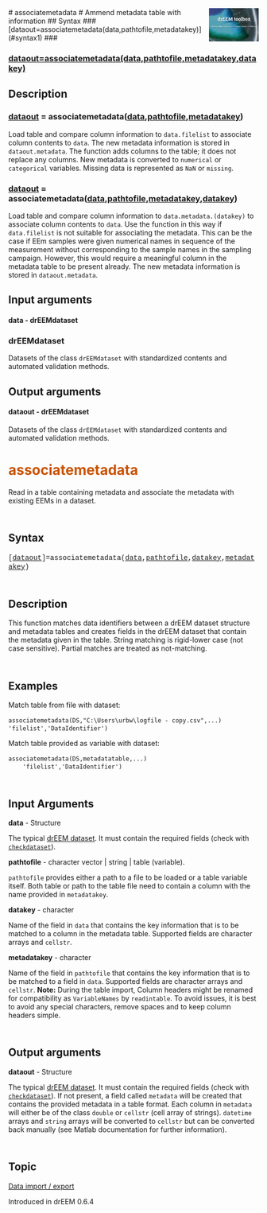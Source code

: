 <img src="top right corner logo.png" width="100" height="auto" align="right"/>
# associatemetadata #
Ammend metadata table with information
## Syntax
### [dataout=associatemetadata(data,pathtofile,metadatakey)](#syntax1) ###

### [dataout=associatemetadata(data,pathtofile,metadatakey,datakey)](#syntax2) ###



## Description ##
[comment]: <> (The description gives an explanation on different function syntax versions above)
### [dataout](#dataout) = associatemetadata([data](#data),[pathtofile](#pathtofile),[metadatakey](#metadatakey)) <a name="syntax1"></a>
Load table and compare column information to `data.filelist` to associate column contents to `data`. The new metadata information is stored in `dataout.metadata`. The function adds columns to the table; it does not replace any columns. New metadata is converted to `numerical` or `categorical` variables. Missing data is represented as `NaN` or `missing`.

### [dataout](#dataout) = associatemetadata([data](#data),[pathtofile](#pathtofile),[metadatakey](#metadatakey),[datakey](#datakey)) <a name="syntax1"></a>
Load table and compare column information to `data.metadata.(datakey)` to associate column contents to `data`. Use the function in this way if `data.filelist` is not suitable for associating the metadata. This can be the case if EEm samples were given numerical names in sequence of the measurement without corresponding to the sample names in the sampling campaign. However, this would require a meaningful column in the metadata table to be present already. The new metadata information is stored in `dataout.metadata`. 



## Input arguments ##
#### data  - drEEMdataset   <a name="data"></a>
### drEEMdataset
Datasets of the class `drEEMdataset` with standardized contents and automated validation methods.



## Output arguments ##
#### dataout  - drEEMdataset <a name="dataout"></a>
Datasets of the class `drEEMdataset` with standardized contents and automated validation methods.











<span style="color:#C95300">associatemetadata</span>
==========

Read in a table containing metadata and associate the metadata with existing EEMs in a dataset.

<br/>Syntax
------


<span style="font-family: Courier;">[[dataout](#dataout)]=associatemetadata([data](#data),[pathtofile](#pathtofile),[datakey](#datakey),[metadatakey](#metadatakey))</span></span>



<br/>Description
-----------

This function matches data identifiers between a drEEM dataset structure and metadata tables and creates fields in the drEEM dataset that contain the metadata given in the table. String matching is rigid-lower case (not case sensitive). Partial matches are treated as not-matching.

<br/>Examples <a name="examples"></a>
-----------

Match table from file with dataset:

	associatemetadata(DS,"C:\Users\urbw\logfile - copy.csv",...)
	'filelist','DataIdentifier')

Match table provided as variable with dataset:

	associatemetadata(DS,metadatatable,...)
		'filelist','DataIdentifier')



<br/>Input Arguments
---------------
**data** - Structure  <a name="data"></a>

The typical [drEEM dataset](doc_drEEM_dataset_object.html). It must contain the required fields (check with [`checkdataset`](f_checkdataset.html)).

**pathtofile** - character vector | string | table (variable). <a name="pathtofile"></a>

`pathtofile` provides either a path to a file to be loaded or a table variable itself. Both table or path to the table file need to contain a column with the name provided in `metadatakey`.


**datakey** -  character <a name="datakey"></a>

Name of the field in `data` that contains the key information that is to be matched to a column in the metadata table. Supported fields are character arrays and `cellstr`.

**metadatakey** -  character <a name="metadatakey"></a>

Name of the field in `pathtofile` that contains the key information that is to be matched to a field in `data`. Supported fields are character arrays and `cellstr`. **Note:** During the table import, Column headers might be renamed for compatibility as `VariableNames` by `readintable`. To avoid issues, it is best to avoid any special characters, remove spaces and to keep column headers simple.

<br/>Output arguments
---------------
**dataout** - Structure  <a name="dataout"></a>

The typical [drEEM dataset](doc_drEEM_dataset_object.html). It must contain the required fields (check with [`checkdataset`](f_checkdataset.html)). If not present, a field called `metadata` will be created that contains the provided metadata in a table format. Each column in `metadata` will either be of the class `double` or `cellstr` (cell array of strings). `datetime` arrays and `string` arrays will be converted to `cellstr` but can be converted back manually (see Matlab documentation for further information).


<br/>Topic
-----
[Data import / export](doc_importexport.html)

Introduced in drEEM 0.6.4